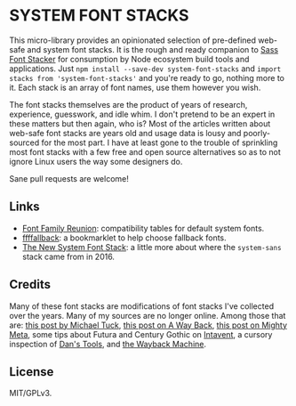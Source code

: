 # SYSTEM FONT STACKS

This micro-library provides an opinionated selection of pre-defined web-safe and system font stacks. It is the rough and ready companion to [Sass Font Stacker](https://github.com/xsynaptic/sass-font-stacker) for consumption by Node ecosystem build tools and applications. Just `npm install --save-dev system-font-stacks` and `import stacks from 'system-font-stacks'` and you're ready to go, nothing more to it. Each stack is an array of font names, use them however you wish.

The font stacks themselves are the product of years of research, experience, guesswork, and idle whim. I don't pretend to be an expert in these matters but then again, who is? Most of the articles written about web-safe font stacks are years old and usage data is lousy and poorly-sourced for the most part. I have at least gone to the trouble of sprinkling most font stacks with a few free and open source alternatives so as to not ignore Linux users the way some designers do.

Sane pull requests are welcome!



## Links

* [Font Family Reunion](http://fontfamily.io/): compatibility tables for default system fonts.
* [ffffallback](http://ffffallback.com/): a bookmarklet to help choose fallback fonts.
* [The New System Font Stack](https://bitsofco.de/the-new-system-font-stack/): a little more about where the `system-sans` stack came from in 2016.



## Credits

Many of these font stacks are modifications of font stacks I've collected over the years. Many of my sources are no longer online. Among those that are: [this post by Michael Tuck](http://www.sitepoint.com/eight-definitive-font-stacks/), [this post on A Way Back](http://www.awayback.com/revised-font-stack/), [this post on Mighty Meta](http://www.mightymeta.co.uk/web-safe-fonts-cheat-sheet-v-3-with-font-face-fonts-and-os-breakdown/), some tips about Futura and Century Gothic on [Intavent](http://intavant.com/), a cursory inspection of [Dan's Tools](http://www.cssfontstack.com/), and [the Wayback Machine](https://webcache.googleusercontent.com/search?q=cache:http://www.visibone.com/font/FontResults.html&gws_rd=cr&ei=CazNVMvABsT38QWgjYD4CQ).



## License

MIT/GPLv3.
